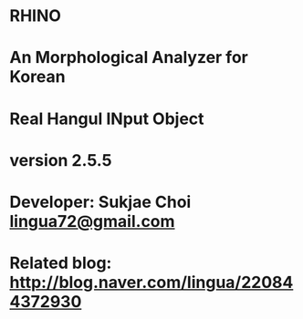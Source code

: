 # RHINO
# An Morphological Analyzer for Korean
# Real Hangul INput Object
# version 2.5.5
# Developer: Sukjae Choi <lingua72@gmail.com>
# Related blog: http://blog.naver.com/lingua/220844372930
